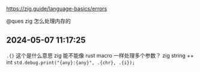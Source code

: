 https://zig.guide/language-basics/errors

@ques zig 怎么处理内存的

## 2024-05-07 11:17:25

`.{}` 这个是什么意思
zig 能不能像 rust macro 一样处理多个参数？
zig string ++ int `std.debug.print("{any}:{any}", .{chr}, .{i});`
